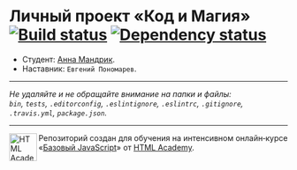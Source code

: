 # Личный проект «Код и Магия» [![Build status][travis-image]][travis-url] [![Dependency status][dependency-image]][dependency-url]

* Студент: [Анна Мандрик](https://up.htmlacademy.ru/javascript/6/user/95434).
* Наставник: `Евгений Пономарев`.

---

_Не удаляйте и не обращайте внимание на папки и файлы:_<br>
_`bin`, `tests`, `.editorconfig`, `.eslintignore`, `.eslintrc`, `.gitignore`, `.travis.yml`, `package.json`._

---

<a href="https://htmlacademy.ru/intensive/javascript"><img align="left" width="50" height="50" title="HTML Academy" src="https://up.htmlacademy.ru/static/img/intensive/javascript/logo-for-github.svg"></a>

Репозиторий создан для обучения на интенсивном онлайн‑курсе «[Базовый JavaScript](https://htmlacademy.ru/intensive/javascript)» от [HTML Academy](https://htmlacademy.ru).

[travis-image]: https://travis-ci.org/htmlacademy-javascript/95434-code-and-magick.svg?branch=master
[travis-url]: https://travis-ci.org/htmlacademy-javascript/95434-code-and-magick
[dependency-image]: https://david-dm.org/htmlacademy-javascript/95434-code-and-magick.svg?style=flat-square
[dependency-url]: https://david-dm.org/htmlacademy-javascript/95434-code-and-magick
